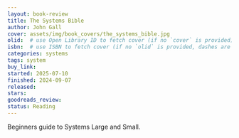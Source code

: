 ```yaml
---
layout: book-review
title: The Systems Bible
author: John Gall
cover: assets/img/book_covers/the_systems_bible.jpg
olid:  # use Open Library ID to fetch cover (if no `cover` is provided)
isbn:  # use ISBN to fetch cover (if no `olid` is provided, dashes are optional)
categories: systems 
tags: system
buy_link: 
started: 2025-07-10
finished: 2024-09-07
released: 
stars: 
goodreads_review: 
status: Reading
---
```


Beginners guide to Systems Large and Small.